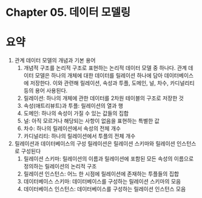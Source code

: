 # Chapter 05. 데이터 모델링

# 요약

1. 관계 데이터 모델의 개념과 기본 용어
   1. 개념적 구조를 논리적 구조로 표현하는 논리적 데이터 모델 중 하나다. 관계 데이터 모델은 하나의 개체에 대한 데이터를 릴레이션 하나에 담아 데이터베이스에 저장한다. 이와 관련해 릴레이션, 속성과 투플, 도메인, 널, 차수, 카디널리티 등의 용어 사용된다.
   2. 릴레이션: 하나의 개체에 관한 데이터를 2차원 테이블의 구조로 저장한 것
   3. 속성(애트리뷰트)과 투플: 릴레이션의 열과 행
   4. 도메인: 하나의 속성이 가질 수 있는 값들의 집합
   5. 널: 아직 모르거나 해당되는 사항이 없음을 표현하는 특별한 값
   6. 차수: 하나의 릴레이션에서 속성의 전체 개수
   7. 카디널리티: 하나의 릴레이션에서 투플의 전체 개수
2. 릴레이션과 데이터베이스의 구성
   릴레이션은 릴레이션 스키마와 릴레이션 인스턴스로 구성된다
   1. 릴레이션 스키마: 릴레이션의 이름과 릴레이션에 포함된 모든 속성의 이름으로 정의하는 릴레이션의 논리적 구조
   2. 릴레이션 인스턴스: 어느 한 시점에 릴레이션에 존재하는 투플들의 집합
   3. 데이터베이스 스키마: 데이터베이스를 구성하는 릴레이션 스키마의 모음
   4. 데이터베이스 인스턴스: 데이터베이스를 구성하는 릴레이션 인스턴스 모음